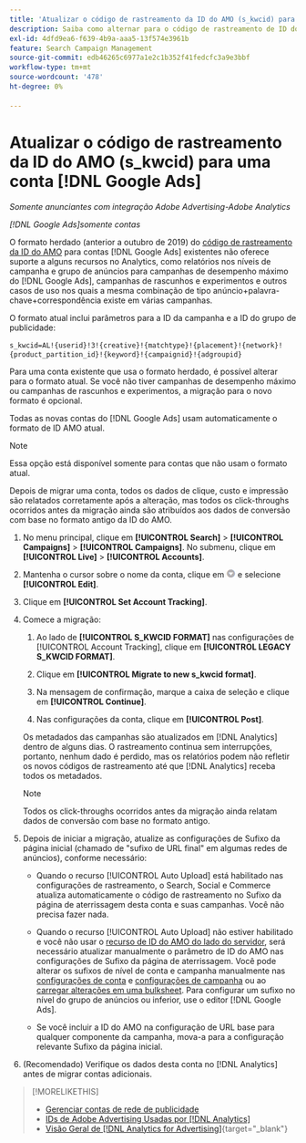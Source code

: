 ```yaml
---
title: 'Atualizar o código de rastreamento da ID do AMO (s_kwcid) para uma conta  [!DNL Google Ads] '
description: Saiba como alternar para o código de rastreamento de ID do AMO mais recente para uma conta do  [!DNL Google Ads] .
exl-id: 4dfd9ea6-f639-4b9a-aaa5-13f574e3961b
feature: Search Campaign Management
source-git-commit: edb46265c6977a1e2c1b352f41fedcfc3a9e3bbf
workflow-type: tm+mt
source-wordcount: '478'
ht-degree: 0%

---
```


# Atualizar o código de rastreamento da ID do AMO (s_kwcid) para uma conta [!DNL Google Ads]

*Somente anunciantes com integração Adobe Advertising-Adobe Analytics*

*[!DNL Google Ads]somente contas*

O formato herdado (anterior a outubro de 2019) do [código de rastreamento da ID do AMO](/help/integrations/analytics/ids.md#amo-id-formats) para contas [!DNL Google Ads] existentes não oferece suporte a alguns recursos no Analytics, como relatórios nos níveis de campanha e grupo de anúncios para campanhas de desempenho máximo do [!DNL Google Ads], campanhas de rascunhos e experimentos e outros casos de uso nos quais a mesma combinação de tipo anúncio+palavra-chave+correspondência existe em várias campanhas.

O formato atual inclui parâmetros para a ID da campanha e a ID do grupo de publicidade:

```
s_kwcid=AL!{userid}!3!{creative}!{matchtype}!{placement}!{network}!{product_partition_id}!{keyword}!{campaignid}!{adgroupid}
```

Para uma conta existente que usa o formato herdado, é possível alterar para o formato atual. Se você não tiver campanhas de desempenho máximo ou campanhas de rascunhos e experimentos, a migração para o novo formato é opcional.

Todas as novas contas do [!DNL Google Ads] usam automaticamente o formato de ID AMO atual.

>[!NOTE]
>
>Essa opção está disponível somente para contas que não usam o formato atual.
>
>Depois de migrar uma conta, todos os dados de clique, custo e impressão são relatados corretamente após a alteração, mas todos os click-throughs ocorridos antes da migração ainda são atribuídos aos dados de conversão com base no formato antigo da ID do AMO.

1. No menu principal, clique em **[!UICONTROL Search]** \> **[!UICONTROL Campaigns]** \> **[!UICONTROL Campaigns]**. No submenu, clique em **[!UICONTROL Live]** \> **[!UICONTROL Accounts]**.

1. Mantenha o cursor sobre o nome da conta, clique em ![ícone de seta suspensa](/help/search-social-commerce/assets/arrow-dropdown-menu.png) e selecione **[!UICONTROL Edit]**.

1. Clique em **[!UICONTROL Set Account Tracking]**.

1. Comece a migração:

   1. Ao lado de **[!UICONTROL S_KWCID FORMAT]** nas configurações de [!UICONTROL Account Tracking], clique em **[!UICONTROL LEGACY S_KWCID FORMAT]**.

   1. Clique em **[!UICONTROL Migrate to new s_kwcid format]**.

   1. Na mensagem de confirmação, marque a caixa de seleção e clique em **[!UICONTROL Continue]**.

   1. Nas configurações da conta, clique em **[!UICONTROL Post]**.

   Os metadados das campanhas são atualizados em [!DNL Analytics] dentro de alguns dias. O rastreamento continua sem interrupções, portanto, nenhum dado é perdido, mas os relatórios podem não refletir os novos códigos de rastreamento até que [!DNL Analytics] receba todos os metadados.

   >[!NOTE]
   >
   >Todos os click-throughs ocorridos antes da migração ainda relatam dados de conversão com base no formato antigo.

1. Depois de iniciar a migração, atualize as configurações de Sufixo da página inicial (chamado de &quot;sufixo de URL final&quot; em algumas redes de anúncios), conforme necessário:

   * Quando o recurso [!UICONTROL Auto Upload] está habilitado nas configurações de rastreamento, o Search, Social e Commerce atualiza automaticamente o código de rastreamento no Sufixo da página de aterrissagem desta conta e suas campanhas. Você não precisa fazer nada.

   * Quando o recurso [!UICONTROL Auto Upload] não estiver habilitado e você não usar o [recurso de ID do AMO do lado do servidor](/help/integrations/analytics/ids.md#amo-id-formats), será necessário atualizar manualmente o parâmetro de ID do AMO nas configurações de Sufixo da página de aterrissagem. Você pode alterar os sufixos de nível de conta e campanha manualmente nas [configurações de conta](/help/search-social-commerce/campaign-management/accounts/ad-network-account-manage.md) e [configurações de campanha](/help/search-social-commerce/campaign-management/campaigns/campaign-settings-google.md) ou ao [carregar alterações em uma bulksheet](/help/search-social-commerce/campaign-management/bulksheets/bulksheet-upload.md). Para configurar um sufixo no nível do grupo de anúncios ou inferior, use o editor [!DNL Google Ads].

   * Se você incluir a ID do AMO na configuração de URL base para qualquer componente da campanha, mova-a para a configuração relevante Sufixo da página inicial.

1. (Recomendado) Verifique os dados desta conta no [!DNL Analytics] antes de migrar contas adicionais.

>[!MORELIKETHIS]
>
>* [Gerenciar contas de rede de publicidade](ad-network-account-manage.md)
>* [IDs de Adobe Advertising Usadas por [!DNL Analytics]](/help/integrations/analytics/ids.md)
>* [Visão Geral de [!DNL Analytics for Advertising]](https://experienceleague.adobe.com/docs/advertising/integrations/home.html?lang=pt-BR){target="_blank"}
